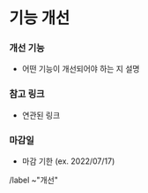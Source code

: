 <!-- 필요하지 않은 항목은 제거 -->
<!-- 템플릿별 필수 라벨은 하단의 label 명령어로 자동 설정됨 -->

기능 개선
==
### 개선 기능
- 어떤 기능이 개선되어야 하는 지 설명


### 참고 링크
- 연관된 링크


### 마감일
- 마감 기한 (ex. 2022/07/17)



/label ~"개선"
